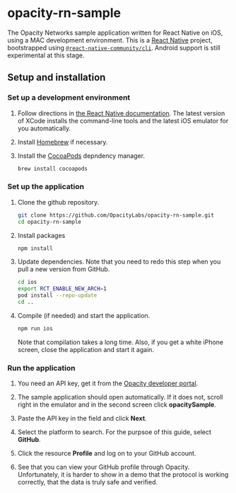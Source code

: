 # opacity-rn-sample

The Opacity Networks sample application written for React Native on iOS, using a MAC development environment.
This is a [React Native](https://reactnative.dev) project, bootstrapped using [`@react-native-community/cli`](https://github.com/react-native-community/cli).
Android support is still experimental at this stage.

## Setup and installation

### Set up a development environment

1. Follow directions in [the React Native documentation](https://reactnative.dev/docs/set-up-your-environment).
   The latest version of XCode installs the command-line tools and the latest iOS emulator for you automatically.

1. Install [Homebrew](https://brew.sh/) if necessary.

1. Install the [CocoaPods](https://cocoapods.org/) depndency manager.

   ```sh
   brew install cocoapods
   ```

### Set up the application

1. Clone the github repository.

    ```sh
    git clone https://github.com/OpacityLabs/opacity-rn-sample.git
    cd opacity-rn-sample
    ```

1. Install packages

    ```sh
    npm install
    ```

1. Update dependencies.
   Note that you need to redo this step when you pull a new version from GitHub.

   ```sh
   cd ios
   export RCT_ENABLE_NEW_ARCH=1
   pod install --repo-update
   cd ..
   ```

1. Compile (if needed) and start the application.

   ```sh
   npm run ios
   ```

   Note that compilation takes a long time.
   Also, if you get a white iPhone screen, close the application and start it again.

### Run the application

1. You need an API key, get it from the [Opacity developer portal](https://app.opacity.network).

1. The sample application should open automatically.
   If it does not, scroll right in the emulator and in the second screen click **opacitySample**.

1. Paste the API key in the field and click **Next**.

1. Select the platform to search.
   For the purpsoe of this guide, select **GitHub**.

1. Click the resource **Profile** and log on to your GitHub account.

1. See that you can view your GitHub profile through Opacity.
   Unfortunately, it is harder to show in a demo that the protocol is working correctly, that the data is truly safe and verified.
